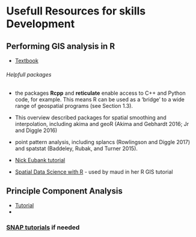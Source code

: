 # Usefull Resources for skills Development

## Performing GIS analysis in R
- [Textbook](https://bookdown.org/robinlovelace/geocompr/intro.html)
###### Helpfull packages

- the packages **Rcpp** and **reticulate** enable access to C++ and Python code, for example. This means R can be used as a      ‘bridge’ to a wide range of geospatial programs (see Section 1.3).

- This overview described packages for spatial smoothing and interpolation, including akima and geoR (Akima and Gebhardt 2016; Jr and Diggle 2016)

- point pattern analysis, including splancs (Rowlingson and Diggle 2017) and spatstat (Baddeley, Rubak, and Turner 2015).
  
- [Nick Eubank tutorial](http://www.nickeubank.com/gis-in-r/)
- [Spatial Data Science with R](https://rspatial.org/index.html) - used by maud in her R GIS tutorial

## Principle Component Analysis 

- [Tutorial](https://www.datacamp.com/community/tutorials/pca-analysis-r)
- 

### [SNAP tutorials](http://step.esa.int/main/doc/tutorials/snap-tutorials/) if needed
